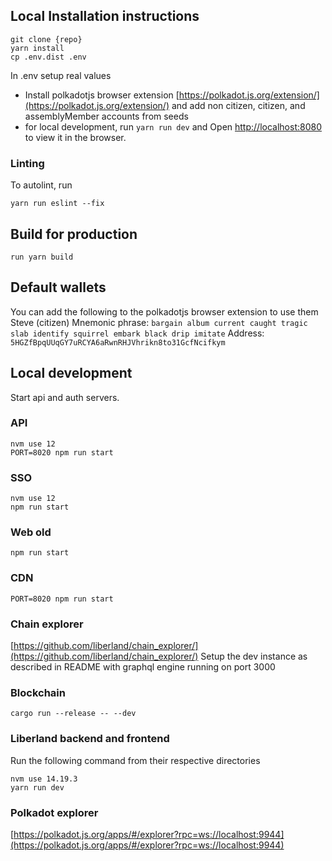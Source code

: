 ## Local Installation instructions

```console
git clone {repo}
yarn install
cp .env.dist .env
```
In .env setup real values

- Install polkadotjs browser extension [https://polkadot.js.org/extension/](https://polkadot.js.org/extension/) and add non citizen, citizen, and assemblyMember accounts from seeds
- for local development, run `yarn run dev` and Open [http://localhost:8080](http://localhost:8080) to view it in the browser.

### Linting

To autolint, run
```console
yarn run eslint --fix
```

## Build for production
```console
run yarn build
```
 
## Default wallets

You can add the following to the polkadotjs browser extension to use them
Steve (citizen)
Mnemonic phrase: `bargain album current caught tragic slab identify squirrel embark black drip imitate`
Address: `5HGZfBpqUUqGY7uRCYA6aRwnRHJVhrikn8to31GcfNcifkym`


## Local development

Start api and auth servers.

### API 
```console
nvm use 12
PORT=8020 npm run start
```

### SSO 
```console
nvm use 12
npm run start
```

### Web old 
```console
npm run start
```

### CDN
```console
PORT=8020 npm run start
```

### Chain explorer

[https://github.com/liberland/chain_explorer/](https://github.com/liberland/chain_explorer/)
Setup the dev instance as described in README with graphql engine running on port 3000

### Blockchain 
```console
cargo run --release -- --dev
```

### Liberland backend and frontend

Run the following command from their respective directories
```console
nvm use 14.19.3 
yarn run dev
```

### Polkadot explorer
[https://polkadot.js.org/apps/#/explorer?rpc=ws://localhost:9944](https://polkadot.js.org/apps/#/explorer?rpc=ws://localhost:9944)
